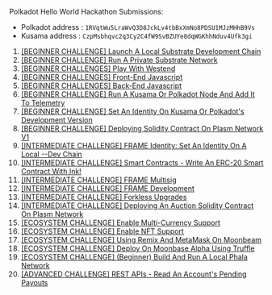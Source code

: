 Polkadot Hello World Hackathon Submissions:
* Polkadot address : `1RVqtWu5LraWvQ3D8JckLv4tbBxXmNo8PDSU1MJzMHhB9Vs`
* Kusama address   : `CzpMsbhqvc2q3Cy2C4fW9SvBZUYe8dqWGKhhNduv4Ufk3gi`

1. [[BEGINNER CHALLENGE] Launch A Local Substrate Development Chain](https://github.com/s5k0651/hello-world-by-polkadot/tree/master/local-substrate-development-chain)
2. [[BEGINNER CHALLENGE] Run A Private Substrate Network](https://github.com/s5k0651/hello-world-by-polkadot/tree/master/private-substrate-network)
3. [[BEGINNER CHALLENGES] Play With Westend](https://westend.subscan.io/extrinsic/2972906-2)
4. [[BEGINNER CHALLENGES] Front-End Javascript]()
5. [[BEGINNER CHALLENGES] Back-End Javascript]()
6. [[BEGINNER CHALLENGE] Run A Kusama Or Polkadot Node And Add It To Telemetry]()
7. [[BEGINNER CHALLENGE] Set An Identity On Kusama Or Polkadot's Development Version]()
8. [[BEGINNER CHALLENGE] Deploying Solidity Contract On Plasm Network V1](https://github.com/s5k0651/hello-world-by-polkadot/tree/master/deploy-sol-contract-plasm-network-v1)
9. [[INTERMEDIATE CHALLENGE] FRAME Identity: Set An Identity On A Local --Dev Chain](https://github.com/s5k0651/hello-world-by-polkadot/tree/master/set-an-identity-on-local-dev-chain)
10. [[INTERMEDIATE CHALLENGE] Smart Contracts - Write An ERC-20 Smart Contract With Ink!](https://github.com/s5k0651/hello-world-by-polkadot/tree/master/ERC20-smart-contract-with-ink)
11. [[INTERMEDIATE CHALLENGE] FRAME Multisig](https://github.com/s5k0651/hello-world-by-polkadot/tree/master/FRAME-Multisig)
12. [[INTERMEDIATE CHALLENGE] FRAME Development]()
13. [[INTERMEDIATE CHALLENGE] Forkless Upgrades]()
14. [[INTERMEDIATE CHALLENGE] Deploying An Auction Solidity Contract On Plasm Network]()
15. [[ECOSYSTEM CHALLENGE] Enable Multi-Currency Support](https://github.com/s5k0651/hello-world-by-polkadot/tree/master/enable-multi-currency-support)
16. [[ECOSYSTEM CHALLENGE] Enable NFT Support](https://github.com/s5k0651/hello-world-by-polkadot/tree/master/enable-NFT-support)
17. [[ECOSYSTEM CHALLENGE] Using Remix And MetaMask On Moonbeam]()
18. [[ECOSYSTEM CHALLENGE] Deploy On Moonbase Alpha Using Truffle](https://github.com/s5k0651/hello-world-by-polkadot/tree/master/deploy-on-moonbase-alpha-using-truffle)
19. [[ECOSYSTEM CHALLENGE] (Beginner) Build And Run A Local Phala Network](https://github.com/s5k0651/hello-world-by-polkadot/tree/master/local-phala-network)
20. [[ADVANCED CHALLENGE] REST APIs - Read An Account's Pending Payouts]()
